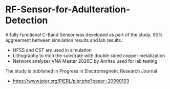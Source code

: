 # RF-Sensor-for-Adulteration-Detection
A fully functional C-Band Sensor was developed as part of the study. 90% aggreement between simulation results and lab results.
* HFSS and CST are used in simulation
* Lithography to etch the substrate with double sided copper metalization
* Network analyzer VNA Master 2026C by Anritsu used for lab testing

The study is published in Progress in Electromagnetic Research Journal
* https://www.jpier.org/PIERL/pier.php?paper=20090103
